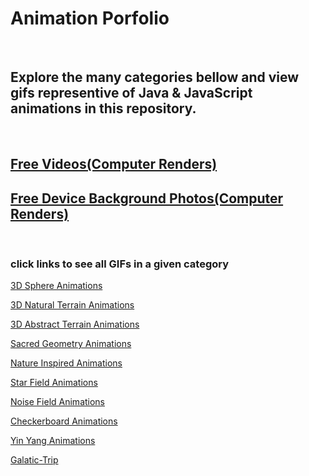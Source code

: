 # Animation Porfolio

<p>&nbsp<p>

## Explore the many categories bellow and view gifs representive of Java & JavaScript animations in this repository.

<p>&nbsp<p>

## [Free Videos(Computer Renders)](https://github.com/GabrielQZ/Animations/tree/master/Videos)
## [Free Device Background Photos(Computer Renders)](https://github.com/GabrielQZ/Animations/tree/master/Backgound-Photos#readme)

<p>&nbsp<p>

### click links to see all GIFs in a given category

[3D Sphere Animations](https://github.com/GabrielQZ/Animations/tree/master/GIFs/Globe#readme)

[3D Natural Terrain Animations](https://github.com/GabrielQZ/Animations/tree/master/GIFs/3D-Terrain/Natural-Terrain#readme)

[3D Abstract Terrain Animations](https://github.com/GabrielQZ/Animations/tree/master/GIFs/3D-Terrain/Abstract-Terrain#readme)

[Sacred Geometry Animations](https://github.com/GabrielQZ/Animations/tree/master/GIFs/Sacred-Geometry#readme)

[Nature Inspired Animations](https://github.com/GabrielQZ/Animations/tree/master/GIFs/Nature#readme)

[Star Field Animations](https://github.com/GabrielQZ/Animations/tree/master/GIFs/Stars#readme)

[Noise Field Animations](https://github.com/GabrielQZ/Animations/tree/master/GIFs/Noise-Field#readme)

[Checkerboard Animations](https://github.com/GabrielQZ/Animations/tree/master/GIFs/Checkerboard#readme)

[Yin Yang Animations](https://github.com/GabrielQZ/Animations/tree/master/GIFs/Yin-Yang#readme)

[Galatic-Trip](https://github.com/GabrielQZ/Animations/tree/master/GIFs/Galatic-Trip#readme)




<!-- My inspiration for many of these animations comes from natures itself. I am very facinates by the fractals that appear in the phenomonal world. These are all the animations I have created in my journey as a delevopler and digital artist.
Notes -->

<!-- ```
//12/14 :
I have finally got a fibonacci spiral working in Javascript! it had to give up the idea of creating the spiral right from the start as is. the best way for me to take on this challenge was to start with fibonacci sized boxes. once i was able to create a sucessfull recursion and create a box one at a time(each one having a size of the sum of the previous two boxes) i was then able to do some troubleshoot as to why they were not in the correct orientation for the spiral. i got some very cool looking patterns in the process. using context.translate and context.rotate i was able to get the sequence of created boxes looking good. the next step was to create the arc for each box that would make up one portion of the sprial. this took some guess and check but i was able to complete my goal in good time.

12/25 : 
ive been making progress on making my animations look really cool and keeping them as simple as i can in my code. i could still work on making my code easier to read and leaving comments for thoes who want to understand how it works. sometimes changes can be guess and check so it is also good for me to look at my work and figure out exactly how everything is working together. my most recent animations have a pychedalic feel to them, but i will be moving away from these types of animations soon and try to challenge myself in other ways

1/14 :
i made substancial progess working with the idea of a checkerboard that can be animated in various ways, that is my current project right now

1/20/20 : making updates for filing system. checkboard animation is focus right now.


3/10/2020 

In the past couple months ive gone onto some experimental projects, trying out diffrent techniques to see what works and what doesnt, I have found some cool designs and finished up my checkerboard animations although I would love to get back into thoes. 

I've made great progress on an idea i had wanted to try out for a really long time. Moving stars in space. I started with just circles in random locations and moved up to gradient ranbows that appear to whizz past the viewer. My next step in this field is calculating positions in 3 dimensions. So far I have only worked with two but I need to step up the challenge -->
